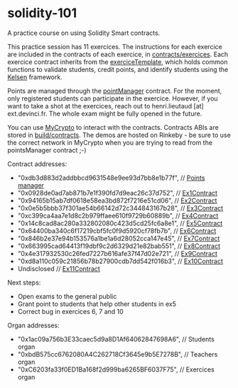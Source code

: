 # solidity-101
A practice course on using Solidity Smart contracts.

This practice session has 11 exercices. The instructions for each exercice are included in the contracts of each exercice, in [contracts/exercices](contracts/exercices). Each exercice contract inherits from the [exerciceTemplate](contracts/exerciceTemplate.sol), which holds common functions to validate students, credit points, and identify students using the [Kelsen](https://github.com/97network/Kelsen) framework.

Points are managed through the [pointManager](contracts/pointsManager.sol) contract. For the moment, only registered students can participate in the exercice. However, if you want to take a shot at the exercices, reach out to henri.lieutaud [at] ext.devinci.fr. The whole exam might be fully opened in the future.

You can use [MyCrypto](https://mycrypto.com/contracts/interact) to interact with the contracts. Contracts ABIs are stored in [build/contracts](build/contracts). The demos are hosted on Rinkeby - be sure to use the correct network in MyCrypto when you are trying to read from the pointsManager contract ;-)

Contract addresses:
* "0xdb3d883d2addbbcd9631548e9ee93d7bb8e1b77f",  // [Points manager](contracts/pointsManager.sol)
* "0x0928de0ad7ab871b7e1f390fd7d9eac26c37d752",  // [Ex1Contract](contracts/exercices/ex1.sol)
* "0x94165b15ab7df0618e58ea3bd872f7216e51cd06",  // [Ex2Contract](contracts/exercices/ex2.sol)
* "0x0e5b5bbb37f301ae54b66142d72c344843167b28",  // [Ex3Contract](contracts/exercices/ex3.sol)
* "0xc399ca4aa7e1d8c2b979ffaee610f9729b60889b",  // [Ex4Contract](contracts/exercices/ex4.sol)
* "0x14c8cad8ac280a332802080c423d5cd25fc6a8e1",  // [Ex5Contract](contracts/exercices/ex5.sol)
* "0x64400ba340c6f17219cbf5fc0f9d5920cf78fb7b",  // [Ex6Contract](contracts/exercices/ex6.sol)
* "0x846b2e37e94b153576a1be1a6d28052cca147e45",  // [Ex7Contract](contracts/exercices/ex7.sol)
* "0x663995cad64413f19dbf9c2d6329d21e82bab551",  // [Ex8Contract](contracts/exercices/ex8.sol)
* "0x4e317932530c26fed7227b616afe37f47d02e721",  // [Ex9Contract](contracts/exercices/ex9.sol)
* "0xd8a110c059c21856b78b27900cdb7dd542f016b3",  // [Ex10Contract](contracts/exercices/ex10.sol)
* Undisclosed // [Ex11Contract](contracts/exercices/ex11.sol)

Next steps:
* Open exams to the general public
* Grant point to students that help other students in ex5
* Correct bug in exercices 6, 7 and 10

Organ addresses:
* "0x1ac09a756b3E33caec5d9a8D1Af64062847698A6",  // Students organ
* "0xbdB575cc6762080A4C262718Cf3645e9b5E7278B",  // Teachers organ
* "0xC6203fa33f0ED1Ba168f2d999ba6265BF6037F75",  // Exercices organ
